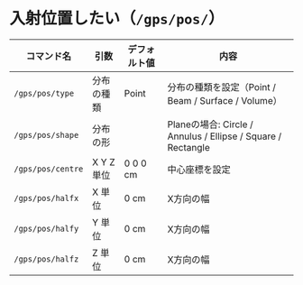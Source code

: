 # 入射位置したい（``/gps/pos/``）

| コマンド名 | 引数 | デフォルト値 | 内容 |
|---|---|---|---|
| ``/gps/pos/type`` | 分布の種類 | Point | 分布の種類を設定（Point / Beam / Surface / Volume） |
| ``/gps/pos/shape`` | 分布の形 | | Planeの場合: Circle / Annulus / Ellipse / Square / Rectangle |
| ``/gps/pos/centre`` | X Y Z 単位 | 0 0 0 cm | 中心座標を設定 |
| ``/gps/pos/halfx`` | X 単位 | 0 cm | X方向の幅 |
| ``/gps/pos/halfy`` | Y 単位 | 0 cm | X方向の幅 |
| ``/gps/pos/halfz`` | Z 単位 | 0 cm | X方向の幅 |
